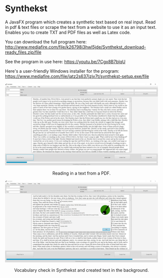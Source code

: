 # Synthekst
A JavaFX program which creates a synthetic text based on real input. 
Read in pdf & text files or scrape the text from a website to use it as an input text. 
Enables you to create TXT and PDF files as well as Latex code. 

You can download the full program here: http://www.mediafire.com/file/k26798i3hwl5jde/Synthekst_download-ready_files.zip/file

See the program in use here: https://youtu.be/7Cgx8B7blqU

Here's a user-friendly Windows installer for the program: https://www.mediafire.com/file/jatz2s637jzjv7t/synthekst-setup.exe/file

![Reading in text with Synthekst](screenshot/scr_synthekst_1.jpg?raw=true "Reading in text with Synthekst")
<p align="center">Reading in a text from a PDF.</p>

![Text creation and vocabulary evaluation](screenshot/scr_synthekst_2.jpg?raw=true "Text creation and vocabulary evaluation")
<p align="center">Vocabulary check in Synthekst and created text in the background.</p>
